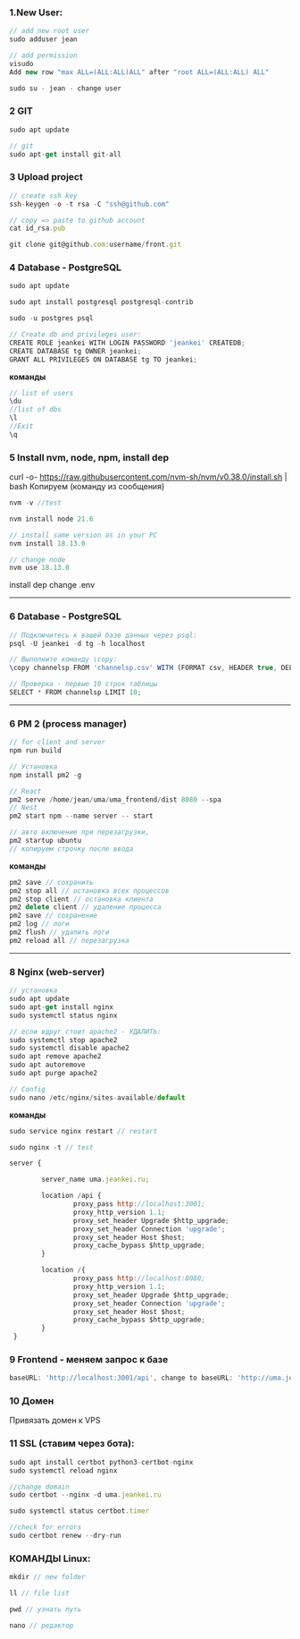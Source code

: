 ### 1.New User:

```javascript
// add new root user
sudo adduser jean 

// add permission 
visudo 
Add new row "max ALL=(ALL:ALL)ALL" after "root ALL=(ALL:ALL) ALL"

sudo su - jean - change user
```

### 2 GIT
        
```javascript
sudo apt update 
```
```javascript
// git
sudo apt-get install git-all 
```

### 3 Upload project

        
```javascript
// create ssh key
ssh-keygen -o -t rsa -C "ssh@github.com" 

// copy => paste to github account
cat id_rsa.pub 
```

```javascript
git clone git@github.com:username/front.git
```
	
### 4 Database - PostgreSQL
        
```javascript
sudo apt update 
```
```javascript
sudo apt install postgresql postgresql-contrib

sudo -u postgres psql

// Create db and privileges user:
CREATE ROLE jeankei WITH LOGIN PASSWORD 'jeankei' CREATEDB;
CREATE DATABASE tg OWNER jeankei;
GRANT ALL PRIVILEGES ON DATABASE tg TO jeankei;
```

**команды**

```javascript
// list of users 
\du 
//list of dbs 
\l 
//Exit
\q 
```

### 5 Install nvm, node, npm, install dep
        

curl -o- https://raw.githubusercontent.com/nvm-sh/nvm/v0.38.0/install.sh | bash
Копируем (команду из сообщения)


```javascript
nvm -v //test
```

```javascript
nvm install node 21.6

// install same version as in your PC
nvm install 18.13.0 

// change node
nvm use 18.13.0 
```

install dep
change .env

-------------------------------------------------------------------------------------------------
### 6 Database - PostgreSQL


```javascript
// Подключитесь к вашей базе данных через psql:
psql -U jeankei -d tg -h localhost

// Выполните команду \copy:
\copy channelsp FROM 'channelsp.csv' WITH (FORMAT csv, HEADER true, DELIMITER ',');

// Проверка - первые 10 строк таблицы
SELECT * FROM channelsp LIMIT 10;
```

-------------------------------------------------------------------------------------------------
### 6 PM 2 (process manager)

```javascript
// for client and server
npm run build 
```


```javascript
// Установка
npm install pm2 -g

// React
pm2 serve /home/jean/uma/uma_frontend/dist 8080 --spa 
// Nest
pm2 start npm --name server -- start 
```
	

```javascript
// авто включение при перезагрузки, 
pm2 startup ubuntu 
// копируем строчку после ввода
```

**команды**
```javascript
pm2 save // сохранить 
pm2 stop all // остановка всех процессов
pm2 stop client // остановка клиента
pm2 delete client // удаление процесса
pm2 save // сохранение 
pm2 log // логи
pm2 flush // удалить логи
pm2 reload all // перезагрузка 
```
	
-------------------------------------------------------------------------------------------------
### 8 Nginx (web-server)

```javascript
// установка
sudo apt update
sudo apt-get install nginx
sudo systemctl status nginx
```

```javascript
// если вдруг стоит apache2 - УДАЛИТЬ:
sudo systemctl stop apache2
sudo systemctl disable apache2
sudo apt remove apache2
sudo apt autoremove
sudo apt purge apache2

```

```javascript
// Config
sudo nano /etc/nginx/sites-available/default
```

**команды**
```javascript
sudo service nginx restart // restart 

sudo nginx -t // test
```


```javascript
server {

        server_name uma.jeankei.ru;

        location /api {
                proxy_pass http://localhost:3001;
                proxy_http_version 1.1;
                proxy_set_header Upgrade $http_upgrade;
                proxy_set_header Connection 'upgrade';
                proxy_set_header Host $host;
                proxy_cache_bypass $http_upgrade;
        }

        location /{
                proxy_pass http://localhost:8080;
                proxy_http_version 1.1;
                proxy_set_header Upgrade $http_upgrade;
                proxy_set_header Connection 'upgrade';
                proxy_set_header Host $host;
                proxy_cache_bypass $http_upgrade;
        }  
 }
```



### 9 Frontend - меняем запрос к базе

```javascript
baseURL: 'http://localhost:3001/api', change to baseURL: 'http://uma.jeankei.ru/api', 
```

### 10 Домен

Привязать домен к VPS	

### 11 SSL (ставим через бота):

```javascript
sudo apt install certbot python3-certbot-nginx
sudo systemctl reload nginx

//change domain
sudo certbot --nginx -d uma.jeankei.ru

sudo systemctl status certbot.timer

//check for errors
sudo certbot renew --dry-run
```


### КОМАНДЫ Linux:

```javascript
mkdir // new folder

ll // file list

pwd // узнать путь

nano // редактор
```


